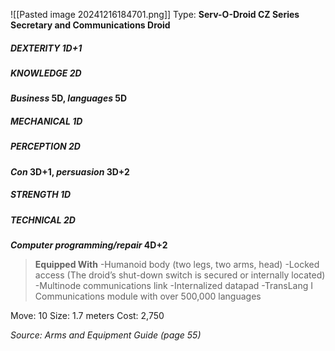 ![[Pasted image 20241216184701.png]]
Type: **Serv-O-Droid CZ Series Secretary and Communications Droid**
##### DEXTERITY 1D+1
##### KNOWLEDGE 2D
***Business* 5D, *languages* 5D**
##### MECHANICAL 1D
##### PERCEPTION 2D
***Con* 3D+1, *persuasion* 3D+2**
##### STRENGTH 1D
##### TECHNICAL 2D
***Computer programming/repair* 4D+2**

> **Equipped With**
> -Humanoid body (two legs, two arms, head)
> -Locked access (The droid’s shut-down switch is secured or internally located)
> -Multinode communications link
> -Internalized datapad
> -TransLang I Communications module with over 500,000 languages

Move: 10
Size: 1.7 meters
Cost: 2,750

*Source: Arms and Equipment Guide (page 55)*